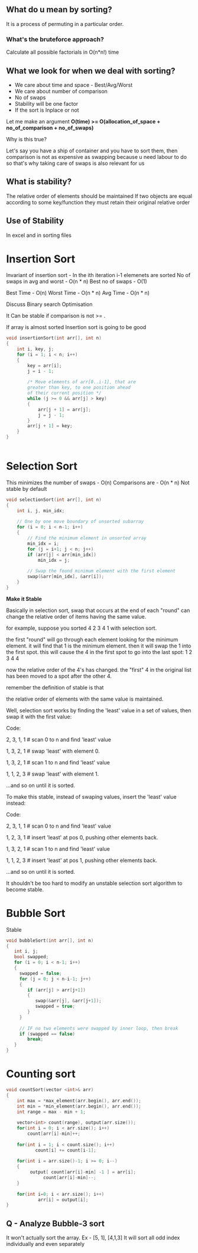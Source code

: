 ## What do u mean by sorting?
It is a process of permuting in a particular order.

### What's the bruteforce approach?
Calculate all possible factorials in O(n*n!) time

## What we look for when we deal with sorting?
 - We care about time and space - Best/Avg/Worst
 - We care about number of comparison
 - No of swaps
 - Stability will be one factor
 - If the sort is Inplace or not
 
 
Let me make an argument
**O(time) >= O(allocation_of_space + no_of_comparison + no_of_swaps)**

Why is this true?

Let's say you have a ship of container and you have to sort them, then comparison is not as expensive as swapping because u need labour to do so
that's why taking care of swaps is also relevant for us

## What is stability?
The relative order of elements should be maintained
If two objects are equal according to some key/function they must retain their original relative order

## Use of Stability
In excel and in sorting files

# Insertion Sort
Invariant of insertion sort - In the ith iteration i-1 elemenets are sorted
No of swaps in avg and worst - O(n * n)
Best no of swaps - O(1)

Best Time - O(n)
Worst Time - O(n * n)
Avg Time - O(n * n)

Discuss Binary search Optimisation

It Can be stable if comparison is not >= .

If array is almost sorted Insertion sort is going to be good

```cpp
void insertionSort(int arr[], int n)  
{  
    int i, key, j;  
    for (i = 1; i < n; i++) 
    {  
        key = arr[i];  
        j = i - 1;  
  
        /* Move elements of arr[0..i-1], that are  
        greater than key, to one position ahead  
        of their current position */
        while (j >= 0 && arr[j] > key) 
        {  
            arr[j + 1] = arr[j];  
            j = j - 1;  
        }  
        arr[j + 1] = key;  
    }  
}  
  
```

# Selection Sort
This minimizes the number of swaps - O(n)
Comparisons are - O(n * n)
Not stable by default

```cpp
void selectionSort(int arr[], int n)  
{  
    int i, j, min_idx;  
  
    // One by one move boundary of unsorted subarray  
    for (i = 0; i < n-1; i++)  
    {  
        // Find the minimum element in unsorted array  
        min_idx = i;  
        for (j = i+1; j < n; j++)  
        if (arr[j] < arr[min_idx])  
            min_idx = j;  
  
        // Swap the found minimum element with the first element  
        swap(&arr[min_idx], &arr[i]);  
    }  
}  
```

**Make it Stable**

Basically in selection sort, swap that occurs at the end of each "round" can change the relative order of items having the same value.

for example, suppose you sorted 4 2 3 4 1 with selection sort.

the first "round" will go through each element looking for the minimum element. it will find that 1 is the minimum element. then it will swap the 1 into the first spot. this will cause the 4 in the first spot to go into the last spot: 1 2 3 4 4

now the relative order of the 4's has changed. the "first" 4 in the original list has been moved to a spot after the other 4.

remember the definition of stable is that

the relative order of elements with the same value is maintained.

Well, selection sort works by finding the 'least' value in a set of values, then swap it with the first value:

Code:

2, 3, 1, 1 # scan 0 to n and find 'least' value

1, 3, 2, 1 # swap 'least' with element 0.

1, 3, 2, 1 # scan 1 to n and find 'least' value

1, 1, 2, 3 # swap 'least' with element 1.

...and so on until it is sorted.

To make this stable, instead of swaping values, insert the 'least' value instead:

Code:

2, 3, 1, 1 # scan 0 to n and find 'least' value

1, 2, 3, 1 # insert 'least' at pos 0, pushing other elements back.

1, 3, 2, 1 # scan 1 to n and find 'least' value

1, 1, 2, 3 # insert 'least' at pos 1, pushing other elements back.

...and so on until it is sorted.

It shouldn't be too hard to modify an unstable selection sort algorithm to become stable.

# Bubble Sort

Stable
```cpp
void bubbleSort(int arr[], int n) 
{ 
   int i, j; 
   bool swapped; 
   for (i = 0; i < n-1; i++) 
   { 
     swapped = false; 
     for (j = 0; j < n-i-1; j++) 
     { 
        if (arr[j] > arr[j+1]) 
        { 
           swap(&arr[j], &arr[j+1]); 
           swapped = true; 
        } 
     } 
  
     // IF no two elements were swapped by inner loop, then break 
     if (swapped == false) 
        break; 
   } 
} 
```

# Counting sort

```cpp
void countSort(vector <int>& arr) 
{ 
    int max = *max_element(arr.begin(), arr.end()); 
    int min = *min_element(arr.begin(), arr.end()); 
    int range = max - min + 1; 
      
    vector<int> count(range), output(arr.size()); 
    for(int i = 0; i < arr.size(); i++) 
        count[arr[i]-min]++; 
          
    for(int i = 1; i < count.size(); i++) 
           count[i] += count[i-1]; 
    
    for(int i = arr.size()-1; i >= 0; i--) 
    {  
         output[ count[arr[i]-min] -1 ] = arr[i];  
              count[arr[i]-min]--;  
    } 
      
    for(int i=0; i < arr.size(); i++) 
            arr[i] = output[i]; 
} 
```

## Q - Analyze Bubble-3 sort
It won't actually sort the array. Ex - [5, 1], [4,1,3]
It will sort all odd index individually and even separately

